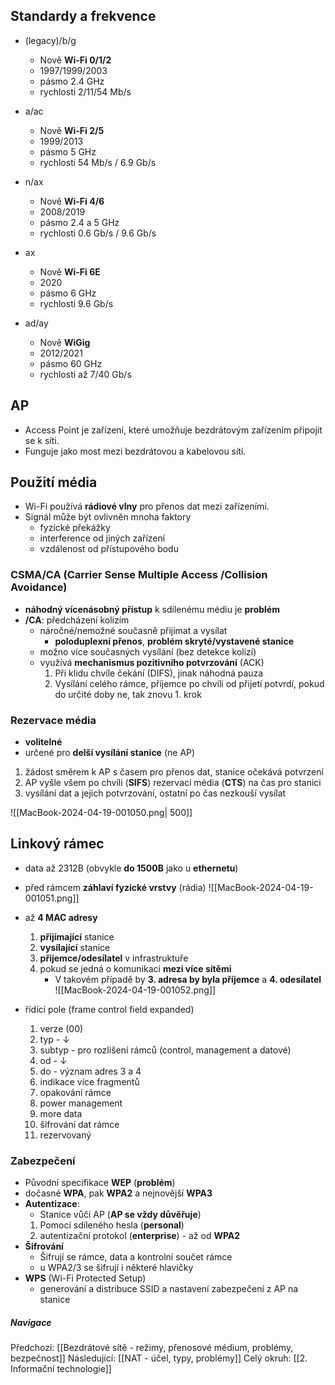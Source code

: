 
## Standardy a frekvence
- (legacy)/b/g
	- Nově **Wi-Fi 0/1/2**
	- 1997/1999/2003
	- pásmo 2.4 GHz
	- rychlosti 2/11/54 Mb/s
- a/ac
	- Nově **Wi-Fi 2/5**
	- 1999/2013
	- pásmo 5 GHz
	- rychlosti 54 Mb/s / 6.9 Gb/s
- n/ax
	- Nově **Wi-Fi 4/6**
	- 2008/2019
	- pásmo 2.4 a 5 GHz
	- rychlosti 0.6 Gb/s / 9.6 Gb/s
- ax
	- Nově **Wi-Fi 6E**
	- 2020
	- pásmo 6 GHz
	- rychlosti 9.6 Gb/s

- ad/ay
	- Nově **WiGig**
	- 2012/2021
	- pásmo 60 GHz
	- rychlosti až 7/40 Gb/s

## AP
- Access Point je zařízení, které umožňuje bezdrátovým zařízením připojit se k síti. 
- Funguje jako most mezi bezdrátovou a kabelovou sítí.

## Použití média
- Wi-Fi používá **rádiové vlny** pro přenos dat mezi zařízeními. 
- Signál může být ovlivněn mnoha faktory
	- fyzické překážky
	- interference od jiných zařízení
	- vzdálenost od přístupového bodu

### CSMA/CA (Carrier Sense Multiple Access /Collision Avoidance)
- **náhodný vícenásobný přístup** k sdílenému médiu je **problém**
- **/CA**: předcházení kolizím
	- náročné/nemožné současně přijímat a vysílat
		- **poloduplexní přenos**, **problém skryté/vystavené stanice**
	- možno více současných vysílání (bez detekce kolizí)
	- využívá **mechanismus pozitivního potvrzování** (ACK)
		1. Při klidu chvíle čekání (DIFS), jinak náhodná pauza
		2. Vysílání celého rámce, příjemce po chvíli od přijetí potvrdí, pokud do určité doby ne, tak znovu 1. krok

### Rezervace média
- **volitelné** 
- určené pro **delší vysílání stanice** (ne AP)
1. žádost směrem k AP s časem pro přenos dat, stanice očekává potvrzení
2. AP vyšle všem po chvíli (**SIFS**) rezervaci média (**CTS**) na čas pro stanici
3. vysílání dat a jejich potvrzování, ostatní po čas nezkouší vysílat

![[MacBook-2024-04-19-001050.png| 500]]

## Linkový rámec
- data až 2312B (obvykle **do 1500B** jako u **ethernetu**)
- před rámcem **záhlaví fyzické vrstvy** (rádia)
![[MacBook-2024-04-19-001051.png]]
- až **4 MAC adresy**
	1. **přijímající** stanice
	2. **vysílající** stanice
	3. **přijemce/odesílatel** v infrastruktuře
	4. pokud se jedná o komunikaci **mezi více sítěmi**
		- V takovém případě by **3. adresa by byla příjemce** a **4. odesílatel**
![[MacBook-2024-04-19-001052.png]]

- řídící pole (frame control field expanded)
	1. verze (00)
	2. typ       - $\downarrow$ 
	3. subtyp - pro rozlišení rámců (control, management a datové)
	4. od - $\downarrow$
	5. do - význam adres 3 a 4
	6. indikace více fragmentů
	7. opakování rámce
	8. power management
	9. more data
	10. šifrování dat rámce
	11. rezervovaný

### Zabezpečení
- Původní specifikace **WEP** (**problém**)
- dočasné **WPA**, pak **WPA2** a nejnovější **WPA3**
- **Autentizace**:
	- Stanice vůči AP (**AP se vždy důvěřuje**)
	1. Pomocí sdíleného hesla (**personal**)
	2. autentizační protokol (**enterprise**) - až od **WPA2**
- **Šifrování**
	- Šifrují se rámce, data a kontrolní součet rámce
	- u WPA2/3 se šifrují i některé hlavičky
- **WPS** (Wi-Fi Protected Setup)
	- generování a distribuce SSID a nastavení zabezpečení z AP na stanice

##### Navigace
Předchozí:  [[Bezdrátové sítě - režimy, přenosové médium, problémy, bezpečnost]]
Následující: [[NAT - účel, typy, problémy]]
Celý okruh: [[2. Informační technologie]]